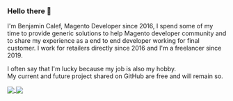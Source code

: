 <h3>Hello there 👋</h3>

I'm Benjamin Calef, Magento Developer since 2016, I spend some of my time to provide generic solutions to help Magento developer community and to share my experience as a end to end developer working for final customer. I work for retailers directly since 2016 and I'm a freelancer since 2019.

I often say that I'm lucky because my job is also my hobby.<br>
My current and future project shared on GitHub are free and will remain so.


<a href="https://github.com/zepgram">
  <img align="center" src="https://github-readme-stats.vercel.app/api?username=zepgram&show_icons=true&theme=github_dark&hide=contribs&count_private=true&custom_title=Zepgram's%20%GitHub%20%stats" />
</a>
<a href="https://github.com/zepgram">
  <img align="center" src="https://github-readme-stats.vercel.app/api/top-langs/?username=zepgram&layout=compact&theme=github_dark" />
</a>
